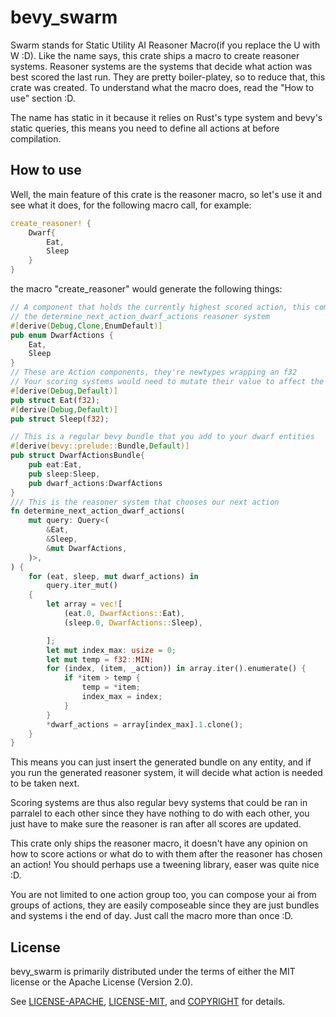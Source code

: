 # bevy_swarm
Swarm stands for Static Utility AI Reasoner Macro(if you replace the U with W :D).
Like the name says, this crate ships a macro to create reasoner systems. Reasoner systems are the systems that decide what action was best scored the last run. They are pretty boiler-platey, so to reduce that, this crate was created.
To understand what the macro does, read the "How to use" section :D.

The name has static in it because it relies on Rust's type system and bevy's static queries, this means you need to define all actions at before compilation.

## How to use
Well, the main feature of this crate is the reasoner macro, so let's use it and see what it does, for the following macro call, for example:
```rs
create_reasoner! {
    Dwarf{
        Eat,
        Sleep
    }
}
```
the macro "create_reasoner" would generate the following things:
```rs
// A component that holds the currently highest scored action, this component is mutated in
// the determine_next_action_dwarf_actions reasoner system
#[derive(Debug,Clone,EnumDefault)]
pub enum DwarfActions {
    Eat,
    Sleep
}
// These are Action components, they're newtypes wrapping an f32
// Your scoring systems would need to mutate their value to affect the chosen DwarfActions // // variant
#[derive(Debug,Default)]
pub struct Eat(f32);
#[derive(Debug,Default)]
pub struct Sleep(f32);

// This is a regular bevy bundle that you add to your dwarf entities
#[derive(bevy::prelude::Bundle,Default)]
pub struct DwarfActionsBundle{
    pub eat:Eat,
    pub sleep:Sleep,
    pub dwarf_actions:DwarfActions
}
/// This is the reasoner system that chooses our next action
fn determine_next_action_dwarf_actions(
    mut query: Query<(
        &Eat,
        &Sleep,
        &mut DwarfActions,
    )>,
) {
    for (eat, sleep, mut dwarf_actions) in
        query.iter_mut()
    {
        let array = vec![
            (eat.0, DwarfActions::Eat),
            (sleep.0, DwarfActions::Sleep),

        ];
        let mut index_max: usize = 0;
        let mut temp = f32::MIN;
        for (index, (item, _action)) in array.iter().enumerate() {
            if *item > temp {
                temp = *item;
                index_max = index;
            }
        }
        *dwarf_actions = array[index_max].1.clone();
    }
}
```

This means you can just insert the generated bundle on any entity, and if you run the generated reasoner system, it will decide what action is needed to be taken next.

Scoring systems are thus also regular bevy systems that could be ran in parralel to each other since they have nothing to do with each other, you just have to make sure the reasoner is ran after all scores are updated.

This crate only ships the reasoner macro, it doesn't have any opinion on how to score actions or what do to with them after the reasoner has chosen an action!
You should perhaps use a tweening library, easer was quite nice :D.

You are not limited to one action group too, you can compose your ai from groups of actions, they are easily composeable since they are just bundles and systems i the end of day. Just call the macro more than once :D.
## License

bevy_swarm is primarily distributed under the terms of either the MIT license or the Apache License (Version 2.0).

See [LICENSE-APACHE](LICENSE-APACHE), [LICENSE-MIT](LICENSE-MIT), and
[COPYRIGHT](COPYRIGHT) for details.
